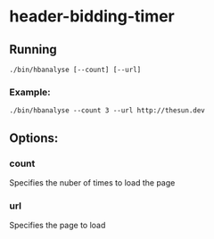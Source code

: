 # header-bidding-timer

## Running

```shell
./bin/hbanalyse [--count] [--url]
```

### Example:

```shell
./bin/hbanalyse --count 3 --url http://thesun.dev
```

## Options:

### count

Specifies the nuber of times to load the page

### url

Specifies the page to load
